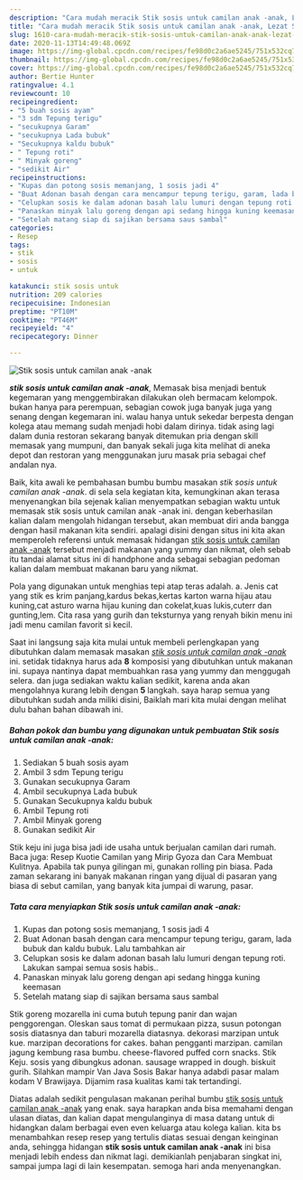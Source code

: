 ```yaml
---
description: "Cara mudah meracik Stik sosis untuk camilan anak -anak, Lezat Sekali"
title: "Cara mudah meracik Stik sosis untuk camilan anak -anak, Lezat Sekali"
slug: 1610-cara-mudah-meracik-stik-sosis-untuk-camilan-anak-anak-lezat-sekali
date: 2020-11-13T14:49:48.069Z
image: https://img-global.cpcdn.com/recipes/fe98d0c2a6ae5245/751x532cq70/stik-sosis-untuk-camilan-anak-anak-foto-resep-utama.jpg
thumbnail: https://img-global.cpcdn.com/recipes/fe98d0c2a6ae5245/751x532cq70/stik-sosis-untuk-camilan-anak-anak-foto-resep-utama.jpg
cover: https://img-global.cpcdn.com/recipes/fe98d0c2a6ae5245/751x532cq70/stik-sosis-untuk-camilan-anak-anak-foto-resep-utama.jpg
author: Bertie Hunter
ratingvalue: 4.1
reviewcount: 10
recipeingredient:
- "5 buah sosis ayam"
- "3 sdm Tepung terigu"
- "secukupnya Garam"
- "secukupnya Lada bubuk"
- "Secukupnya kaldu bubuk"
- " Tepung roti"
- " Minyak goreng"
- "sedikit Air"
recipeinstructions:
- "Kupas dan potong sosis memanjang, 1 sosis jadi 4"
- "Buat Adonan basah dengan cara mencampur tepung terigu, garam, lada bubuk dan kaldu bubuk. Lalu tambahkan air"
- "Celupkan sosis ke dalam adonan basah lalu lumuri dengan tepung roti. Lakukan sampai semua sosis habis.."
- "Panaskan minyak lalu goreng dengan api sedang hingga kuning keemasan"
- "Setelah matang siap di sajikan bersama saus sambal"
categories:
- Resep
tags:
- stik
- sosis
- untuk

katakunci: stik sosis untuk 
nutrition: 209 calories
recipecuisine: Indonesian
preptime: "PT10M"
cooktime: "PT46M"
recipeyield: "4"
recipecategory: Dinner

---
```



![Stik sosis untuk camilan anak -anak](https://img-global.cpcdn.com/recipes/fe98d0c2a6ae5245/751x532cq70/stik-sosis-untuk-camilan-anak-anak-foto-resep-utama.jpg)

<b><i>stik sosis untuk camilan anak -anak</i></b>, Memasak bisa menjadi bentuk kegemaran yang menggembirakan dilakukan oleh bermacam kelompok. bukan hanya para perempuan, sebagian cowok juga banyak juga yang senang dengan kegemaran ini. walau hanya untuk sekedar berpesta dengan kolega atau memang sudah menjadi hobi dalam dirinya. tidak asing lagi dalam dunia restoran sekarang banyak ditemukan pria dengan skill memasak yang mumpuni, dan banyak sekali juga kita melihat di aneka depot dan restoran yang menggunakan juru masak pria sebagai chef andalan nya.

Baik, kita awali ke pembahasan bumbu bumbu masakan <i>stik sosis untuk camilan anak -anak</i>. di sela sela kegiatan kita, kemungkinan akan terasa menyenangkan bila sejenak kalian menyempatkan sebagian waktu untuk memasak stik sosis untuk camilan anak -anak ini. dengan keberhasilan kalian dalam mengolah hidangan tersebut, akan membuat diri anda bangga dengan hasil makanan kita sendiri. apalagi disini dengan situs ini kita akan memperoleh referensi untuk memasak hidangan <u>stik sosis untuk camilan anak -anak</u> tersebut menjadi makanan yang yummy dan nikmat, oleh sebab itu tandai alamat situs ini di handphone anda sebagai sebagian pedoman kalian dalam membuat makanan baru yang nikmat.

Pola yang digunakan untuk menghias tepi atap teras adalah. a. Jenis cat yang stik es krim panjang,kardus bekas,kertas karton warna hijau atau kuning,cat asturo warna hijau kuning dan cokelat,kuas lukis,cuterr dan gunting,lem. Cita rasa yang gurih dan teksturnya yang renyah bikin menu ini jadi menu camilan favorit si kecil.


Saat ini langsung saja kita mulai untuk membeli perlengkapan yang dibutuhkan dalam memasak masakan <u><i>stik sosis untuk camilan anak -anak</i></u> ini. setidak tidaknya harus ada <b>8</b> komposisi yang dibutuhkan untuk makanan ini. supaya nantinya dapat membuahkan rasa yang yummy dan menggugah selera. dan juga sediakan waktu kalian sedikit, karena anda akan mengolahnya kurang lebih dengan <b>5</b> langkah. saya harap semua yang dibutuhkan sudah anda miliki disini, Baiklah mari kita mulai dengan melihat dulu bahan bahan dibawah ini.

<!--inarticleads1-->

##### Bahan pokok dan bumbu yang digunakan untuk pembuatan Stik sosis untuk camilan anak -anak:

1. Sediakan 5 buah sosis ayam
1. Ambil 3 sdm Tepung terigu
1. Gunakan secukupnya Garam
1. Ambil secukupnya Lada bubuk
1. Gunakan Secukupnya kaldu bubuk
1. Ambil  Tepung roti
1. Ambil  Minyak goreng
1. Gunakan sedikit Air


Stik keju ini juga bisa jadi ide usaha untuk berjualan camilan dari rumah. Baca juga: Resep Kuotie Camilan yang Mirip Gyoza dan Cara Membuat Kulitnya. Apabila tak punya gilingan mi, gunakan rolling pin biasa. Pada zaman sekarang ini banyak makanan ringan yang dijual di pasaran yang biasa di sebut camilan, yang banyak kita jumpai di warung, pasar. 

<!--inarticleads2-->

##### Tata cara menyiapkan Stik sosis untuk camilan anak -anak:

1. Kupas dan potong sosis memanjang, 1 sosis jadi 4
1. Buat Adonan basah dengan cara mencampur tepung terigu, garam, lada bubuk dan kaldu bubuk. Lalu tambahkan air
1. Celupkan sosis ke dalam adonan basah lalu lumuri dengan tepung roti. Lakukan sampai semua sosis habis..
1. Panaskan minyak lalu goreng dengan api sedang hingga kuning keemasan
1. Setelah matang siap di sajikan bersama saus sambal


Stik goreng mozarella ini cuma butuh tepung panir dan wajan penggorengan. Oleskan saus tomat di permukaan pizza, susun potongan sosis diatasnya dan taburi mozarella diatasnya. dekorasi marzipan untuk kue. marzipan decorations for cakes. bahan pengganti marzipan. camilan jagung kembung rasa bumbu. cheese-flavored puffed corn snacks. Stik Keju. sosis yang dibungkus adonan. sausage wrapped in dough. biskuit gurih. Silahkan mampir Van Java Sosis Bakar hanya adabdi pasar malam kodam V Brawijaya. Dijamim rasa kualitas kami tak tertandingi. 

Diatas adalah sedikit pengulasan makanan perihal bumbu <u>stik sosis untuk camilan anak -anak</u> yang enak. saya harapkan anda bisa memahami dengan ulasan diatas, dan kalian dapat mengulanginya di masa datang untuk di hidangkan dalam berbagai even even keluarga atau kolega kalian. kita bs menambahkan resep resep yang tertulis diatas sesuai dengan keinginan anda, sehingga hidangan <b>stik sosis untuk camilan anak -anak</b> ini bisa menjadi lebih endess dan nikmat lagi. demikianlah penjabaran singkat ini, sampai jumpa lagi di lain kesempatan. semoga hari anda menyenangkan.
